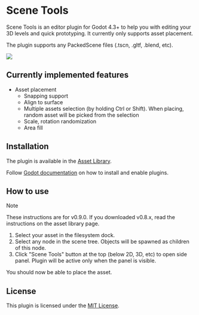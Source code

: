 # Scene Tools
Scene Tools is an editor plugin for Godot 4.3+ to help you with editing your 3D levels and quick prototyping. It currently only supports asset placement.

The plugin supports any PackedScene files (.tscn, .gltf, .blend, etc).

![](screenshot_1.png)

## Currently implemented features
* Asset placement
  * Snapping support
  * Align to surface
  * Multiple assets selection (by holding Ctrl or Shift). When placing, random asset will be picked from the selection
  * Scale, rotation randomization
  * Area fill

## Installation
The plugin is available in the [Asset Library](https://godotengine.org/asset-library/asset/2846).

Follow [Godot documentation](https://docs.godotengine.org/en/stable/tutorials/plugins/editor/installing_plugins.html) on how to install and enable plugins.

## How to use

> [!NOTE]
> These instructions are for v0.9.0. If you downloaded v0.8.x, read the instructions on the asset library page.

1. Select your asset in the filesystem dock.
2. Select any node in the scene tree. Objects will be spawned as children of this node.
3. Click "Scene Tools" button at the top (below 2D, 3D, etc) to open side panel. Plugin will be active only when the panel is visible.

You should now be able to place the asset.

## License
This plugin is licensed under the [MIT License](https://github.com/fstxz/scene_tools/blob/master/LICENSE.txt).
